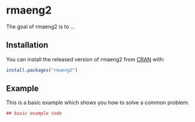 # rmaeng2

The goal of rmaeng2 is to ...

## Installation

You can install the released version of rmaeng2 from [CRAN](https://CRAN.R-project.org) with:

``` r
install.packages("rmaeng2")
```

## Example

This is a basic example which shows you how to solve a common problem:

``` r
## basic example code
```

